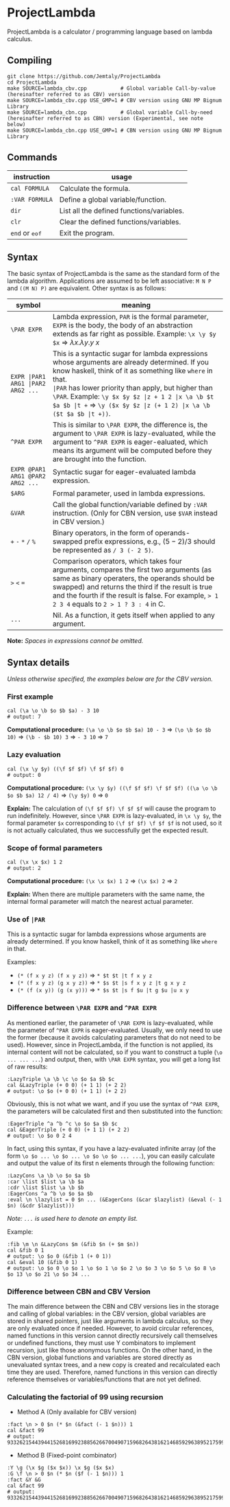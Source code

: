 # ProjectLambda

ProjectLambda is a calculator / programming language based on lambda calculus.

## Compiling

```
git clone https://github.com/Jemtaly/ProjectLambda
cd ProjectLambda
make SOURCE=lambda_cbv.cpp           # Global variable Call-by-value (hereinafter referred to as CBV) version
make SOURCE=lambda_cbv.cpp USE_GMP=1 # CBV version using GNU MP Bignum Library
make SOURCE=lambda_cbn.cpp           # Global variable Call-by-need (hereinafter referred to as CBN) version (Experimental, see note below)
make SOURCE=lambda_cbn.cpp USE_GMP=1 # CBN version using GNU MP Bignum Library
```

## Commands

| instruction | usage |
| --- | --- |
| `cal FORMULA` | Calculate the formula. |
| `:VAR FORMULA` | Define a global variable/function. |
| `dir` | List all the defined functions/variables. |
| `clr` | Clear the defined functions/variables. |
| `end` or <kbd>eof</kbd> | Exit the program. |

## Syntax

The basic syntax of ProjectLambda is the same as the standard form of the lambda algorithm. Applications are assumed to be left associative: `M N P` and `((M N) P)` are equivalent. Other syntax is as follows:

| symbol | meaning |
| --- | --- |
| `\PAR EXPR` | Lambda expression, `PAR` is the formal parameter, `EXPR` is the body, the body of an abstraction extends as far right as possible. Example: `\x \y $y $x` => $\lambda x.\lambda y.y\ x$ |
| `EXPR \|PAR1 ARG1 \|PAR2 ARG2 ...` | This is a syntactic sugar for lambda expressions whose arguments are already determined. If you know haskell, think of it as something like `where` in that. <br/>`\|PAR` has lower priority than apply, but higher than `\PAR`. Example: `\y $x $y $z \|z + 1 2 \|x \a \b $t $a $b \|t +` => `\y ($x $y $z \|z (+ 1 2) \|x \a \b ($t $a $b \|t +))`. |
| `^PAR EXPR` | This is similar to `\PAR EXPR`, the difference is, the argument to `\PAR EXPR` is lazy-evaluated, while the argument to `^PAR EXPR` is eager-ealuated, which means its argument will be computed before they are brought into the function. |
|  `EXPR @PAR1 ARG1 @PAR2 ARG2 ...` | Syntactic sugar for eager-evaluated lambda expression. |
| `$ARG` | Formal parameter, used in lambda expressions. |
| `&VAR` | Call the global function/variable defined by `:VAR` instruction. (Only for CBN version, use `$VAR` instead in CBV version.) |
| `+` `-` `*` `/` `%` | Binary operators, in the form of operands-swapped prefix expressions, e.g., $(5-2)/3$ should be represented as `/ 3 (- 2 5)`. |
| `>` `<` `=` | Comparison operators, which takes four arguments, compares the first two arguments (as same as binary operaters, the operands should be swapped) and returns the third if the result is true and the fourth if the result is false. For example, `> 1 2 3 4` equals to `2 > 1 ? 3 : 4` in C. |
| `...` | Nil. As a function, it gets itself when applied to any argument. |

**Note:** *Spaces in expressions cannot be omitted.*

## Syntax details

*Unless otherwise specified, the examples below are for the CBV version.*

### First example

```
cal (\a \o \b $o $b $a) - 3 10
# output: 7
```

**Computational procedure:** `(\a \o \b $o $b $a) 10 - 3` => `(\o \b $o $b 10)` => `(\b - $b 10) 3` => `- 3 10` => `7`

### Lazy evaluation

```
cal (\x \y $y) ((\f $f $f) \f $f $f) 0
# output: 0
```

**Computational procedure:** `(\x \y $y) ((\f $f $f) \f $f $f) ((\a \o \b $o $b $a) 12 / 4)` => `(\y $y) 0` => `0`

**Explain:** The calculation of `(\f $f $f) \f $f $f` will cause the program to run indefinitely. However, since `\PAR EXPR` is lazy-evaluated, in `\x \y $y`, the formal parameter `$x` corresponding to `(\f $f $f) \f $f $f` is not used, so it is not actually calculated, thus we successfully get the expected result.

### Scope of formal parameters

```
cal (\x \x $x) 1 2
# output: 2
```

**Computational procedure:** `(\x \x $x) 1 2` => `(\x $x) 2` => `2`

**Explain:** When there are multiple parameters with the same name, the internal formal parameter will match the nearest actual parameter.

### Use of `|PAR`

This is a syntactic sugar for lambda expressions whose arguments are already determined. If you know haskell, think of it as something like `where` in that.

Examples:

- `(* (f x y z) (f x y z))` => `* $t $t |t f x y z`
- `(* (f x y z) (g x y z))` => `* $s $t |s f x y z |t g x y z`
- `(* (f (x y)) (g (x y)))` => `* $s $t |s f $u |t g $u |u x y`

### Difference between `\PAR EXPR` and `^PAR EXPR`

As mentioned earlier, the parameter of `\PAR EXPR` is lazy-evaluated, while the parameter of `^PAR EXPR` is eager-evaluated. Usually, we only need to use the former (because it avoids calculating parameters that do not need to be used). However, since in ProjectLambda, if the function is not applied, its internal content will not be calculated, so if you want to construct a tuple (`\o ... ... ...`) and output, then, with `\PAR EXPR` syntax, you will get a long list of raw results:

```
:LazyTriple \a \b \c \o $o $a $b $c
cal &LazyTriple (+ 0 0) (+ 1 1) (+ 2 2)
# output: \o $o (+ 0 0) (+ 1 1) (+ 2 2)
```

Obviously, this is not what we want, and if you use the syntax of `^PAR EXPR`, the parameters will be calculated first and then substituted into the function:

```
:EagerTriple ^a ^b ^c \o $o $a $b $c
cal &EagerTriple (+ 0 0) (+ 1 1) (+ 2 2)
# output: \o $o 0 2 4
```

In fact, using this syntax, if you have a lazy-evaluated infinite array (of the form `\o $o ... \o $o ... \o $o \o $o ... ...`), you can easily calculate and output the value of its first n elements through the following function:

```
:LazyCons \a \b \o $o $a $b
:car \list $list \a \b $a
:cdr \list $list \a \b $b
:EagerCons ^a ^b \o $o $a $b
:eval \n \lazylist = 0 $n ... (&EagerCons (&car $lazylist) (&eval (- 1 $n) (&cdr $lazylist)))
```

*Note: `...` is used here to denote an empty list.*

Example:

```
:fib \m \n &LazyCons $m (&fib $n (+ $m $n))
cal &fib 0 1
# output: \o $o 0 (&fib 1 (+ 0 1))
cal &eval 10 (&fib 0 1)
# output: \o $o 0 \o $o 1 \o $o 1 \o $o 2 \o $o 3 \o $o 5 \o $o 8 \o $o 13 \o $o 21 \o $o 34 ...
```

### Difference between CBN and CBV Version

The main difference between the CBN and CBV versions lies in the storage and calling of global variables: in the CBV version, global variables are stored in shared pointers, just like arguments in lambda calculus, so they are only evaluated once if needed. However, to avoid circular references, named functions in this version cannot directly recursively call themselves or undefined functions, they must use Y combinators to implement recursion, just like those anonymous functions. On the other hand, in the CBN version, global functions and variables are stored directly as unevaluated syntax trees, and a new copy is created and recalculated each time they are used. Therefore, named functions in this version can directly reference themselves or variables/functions that are not yet defined.

### Calculating the factorial of 99 using recursion

- Method A (Only available for CBV version)

```
:fact \n > 0 $n (* $n (&fact (- 1 $n))) 1
cal &fact 99
# output: 933262154439441526816992388562667004907159682643816214685929638952175999932299156089414639761565182862536979208272237582511852109168640000000000000000000000
```

- Method B (Fixed-point combinator)

```
:Y \g (\x $g ($x $x)) \x $g ($x $x)
:G \f \n > 0 $n (* $n ($f (- 1 $n))) 1
:fact &Y &G
cal &fact 99
# output: 933262154439441526816992388562667004907159682643816214685929638952175999932299156089414639761565182862536979208272237582511852109168640000000000000000000000
```
